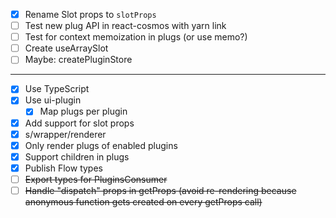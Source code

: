 - [x] Rename Slot props to `slotProps`
- [ ] Test new plug API in react-cosmos with yarn link
- [ ] Test for context memoization in plugs (or use memo?)
- [ ] Create useArraySlot
- [ ] Maybe: createPluginStore

---

- [x] Use TypeScript
- [x] Use ui-plugin
  - [x] Map plugs per plugin
- [x] Add support for slot props
- [x] s/wrapper/renderer
- [x] Only render plugs of enabled plugins
- [x] Support children in plugs
- [x] Publish Flow types
- [ ] ~~Export types for PluginsConsumer~~
- [ ] ~~Handle "dispatch" props in getProps (avoid re-rendering because anonymous function gets created on every getProps call)~~
